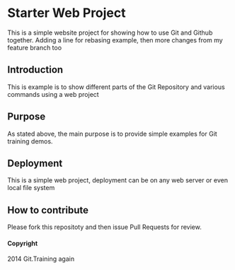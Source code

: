 # Starter Web Project

This is a simple website project for showing how to use Git and Github together. Adding a line for rebasing example, then more changes from my feature branch too

## Introduction

This is example is to show different parts of the Git Repository and various 
commands using a web project

## Purpose

As stated above, the main purpose is to provide simple examples for Git
training demos.

## Deployment

This is a simple web project, deployment can be on any web server or even 
local file system

## How to contribute

Please fork this repositoty and then issue Pull Requests for review.

#### Copyright

2014 Git.Training again